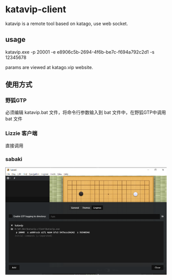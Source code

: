 # katavip-client
katavip is a remote tool based on katago, use web socket.


## usage

katavip.exe -p 20001 -e e8906c5b-2694-4f6b-be7c-f694a792c2d1 -s 12345678

params are viewed at katago.vip website.


## 使用方式

### 野狐GTP

必须编辑 katavip.bat 文件，将命令行参数输入到 bat 文件中，在野狐GTP中调用 bat 文件

### Lizzie 客户端

直接调用

### sabaki

![](docs/sabaki_config.png)